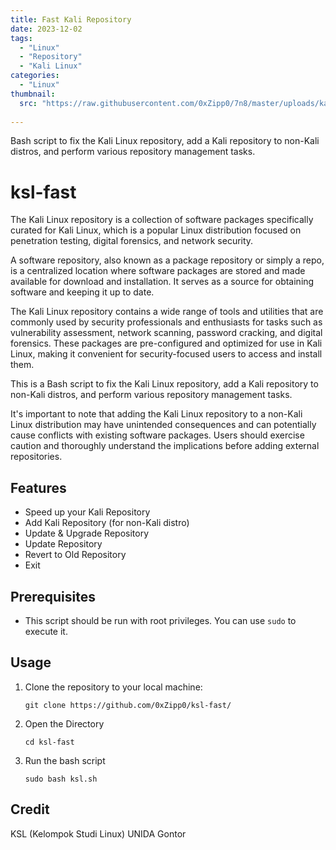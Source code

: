 ```yaml
---
title: Fast Kali Repository
date: 2023-12-02
tags:
  - "Linux"
  - "Repository"
  - "Kali Linux"
categories:
  - "Linux"
thumbnail:
  src: "https://raw.githubusercontent.com/0xZipp0/7n8/master/uploads/kali.png"
  
---
```



Bash script to fix the Kali Linux repository, add a Kali repository to non-Kali distros, and perform various repository management tasks.

<!--more-->



# ksl-fast

The Kali Linux repository is a collection of software packages specifically curated for Kali Linux, which is a popular Linux distribution focused on penetration testing, digital forensics, and network security.

A software repository, also known as a package repository or simply a repo, is a centralized location where software packages are stored and made available for download and installation. It serves as a source for obtaining software and keeping it up to date.

The Kali Linux repository contains a wide range of tools and utilities that are commonly used by security professionals and enthusiasts for tasks such as vulnerability assessment, network scanning, password cracking, and digital forensics. These packages are pre-configured and optimized for use in Kali Linux, making it convenient for security-focused users to access and install them.

This is a Bash script to fix the Kali Linux repository, add a Kali repository to non-Kali distros, and perform various repository management tasks.

It's important to note that adding the Kali Linux repository to a non-Kali Linux distribution may have unintended consequences and can potentially cause conflicts with existing software packages. Users should exercise caution and thoroughly understand the implications before adding external repositories.

## Features

- Speed up your Kali Repository
- Add Kali Repository (for non-Kali distro)
- Update & Upgrade Repository
- Update Repository
- Revert to Old Repository
- Exit

## Prerequisites

- This script should be run with root privileges. You can use `sudo` to execute it.

## Usage

1. Clone the repository to your local machine:

   ```git clone https://github.com/0xZipp0/ksl-fast/```

2. Open the Directory

   ```cd ksl-fast```

3. Run the bash script

   ```sudo bash ksl.sh```

## Credit
KSL (Kelompok Studi Linux) UNIDA Gontor